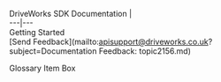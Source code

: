 DriveWorks SDK Documentation  |   
---|---  
Getting Started   
[Send Feedback](mailto:apisupport@driveworks.co.uk?subject=Documentation Feedback: topic2156.md)  
  
Glossary Item Box


